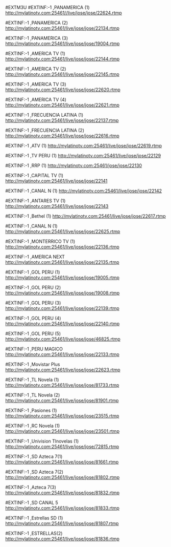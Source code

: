 #EXTM3U
#EXTINF:-1 ,PANAMERICA (1)
http://mylatinotv.com:25461//live/jose/jose/22624.rtmp


#EXTINF:-1 ,PANAMERICA (2)
http://mylatinotv.com:25461/live/jose/jose/22134.rtmp


#EXTINF:-1 ,PANAMERICA (3)
http://mylatinotv.com:25461/live/jose/jose/19004.rtmp



#EXTINF:-1 ,AMERICA TV (1)
http://mylatinotv.com:25461/live/jose/jose/22144.rtmp



#EXTINF:-1 ,AMERICA TV (2)
http://mylatinotv.com:25461/live/jose/jose/22145.rtmp




#EXTINF:-1 ,AMERICA TV (3)
http://mylatinotv.com:25461/live/jose/jose/22620.rtmp




#EXTINF:-1 ,AMERICA TV (4)
http://mylatinotv.com:25461/live/jose/jose/22621.rtmp




#EXTINF:-1 ,FRECUENCIA LATINA (1)
http://mylatinotv.com:25461/live/jose/jose/22137.rtmp




#EXTINF:-1 ,FRECUENCIA LATINA (2)
http://mylatinotv.com:25461/live/jose/jose/22616.rtmp



#EXTINF:-1 ,ATV (1)
http://mylatinotv.com:25461/live/jose/jose/22619.rtmp




#EXTINF:-1 ,TV PERU (1)
http://mylatinotv.com:25461/live/jose/jose/22129




#EXTINF:-1 ,RRP (1)
http://mylatinotv.com:25461/jose/jose/22130




#EXTINF:-1 ,CAPITAL TV (1)
http://mylatinotv.com:25461/live/jose/jose/22141




#EXTINF:-1 ,CANAL N (1)
http://mylatinotv.com:25461/live/jose/jose/22142




#EXTINF:-1 ,ANTARES TV (1)
http://mylatinotv.com:25461/live/jose/jose/22143




#EXTINF:-1 ,Bethel (1)
http://mylatinotv.com:25461/live/jose/jose/22617.rtmp




#EXTINF:-1 ,CANAL N (1)
http://mylatinotv.com:25461/live/jose/jose/22625.rtmp




#EXTINF:-1 ,MONTERRICO TV (1)
http://mylatinotv.com:25461/live/jose/jose/22136.rtmp




#EXTINF:-1 ,AMERICA NEXT
http://mylatinotv.com:25461/live/jose/jose/22135.rtmp




#EXTINF:-1 ,GOL PERU (1)
http://mylatinotv.com:25461/live/jose/jose/19005.rtmp




#EXTINF:-1 ,GOL PERU (2)
http://mylatinotv.com:25461/live/jose/jose/19008.rtmp




#EXTINF:-1 ,GOL PERU (3)
http://mylatinotv.com:25461/live/jose/jose/22139.rtmp




#EXTINF:-1 ,GOL PERU (4)
http://mylatinotv.com:25461/live/jose/jose/22140.rtmp




#EXTINF:-1 ,GOL PERU (5)
http://mylatinotv.com:25461/live/jose/jose/46825.rtmp




#EXTINF:-1 ,PERU MAGICO
http://mylatinotv.com:25461/live/jose/jose/22133.rtmp




#EXTINF:-1 ,Movistar Plus
http://mylatinotv.com:25461/live/jose/jose/22623.rtmp




#EXTINF:-1 ,TL Novela (1)
http://mylatinotv.com:25461/live/jose/jose/81733.rtmp


#EXTINF:-1 ,TL Novela (2)
http://mylatinotv.com:25461/live/jose/jose/81901.rtmp



#EXTINF:-1 ,Pasiones (1)
http://mylatinotv.com:25461/live/jose/jose/23515.rtmp




#EXTINF:-1 ,RC Novela (1)  
http://mylatinotv.com:25461/live/jose/jose/23501.rtmp



#EXTINF:-1 ,Univision Tlnovelas (1)
http://mylatinotv.com:25461/live/jose/jose/72815.rtmp




#EXTINF:-1 ,SD Azteca 7(1)
http://mylatinotv.com:25461/live/jose/jose/81661.rtmp




#EXTINF:-1 ,SD Azteca 7(2)
http://mylatinotv.com:25461/live/jose/jose/81802.rtmp




#EXTINF:-1 ,Azteca 7(3)
http://mylatinotv.com:25461/live/jose/jose/81832.rtmp




#EXTINF:-1 ,SD CANAL 5
http://mylatinotv.com:25461/live/jose/jose/81833.rtmp



#EXTINF:-1 ,Estrellas SD (1)
http://mylatinotv.com:25461/live/jose/jose/81807.rtmp




#EXTINF:-1 ,ESTRELLAS(2)
http://mylatinotv.com:25461/live/jose/jose/81836.rtmp




